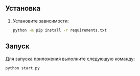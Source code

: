 ## Установка

1. Установите зависимости:

   ```bash
   python -m pip install -r requirements.txt
   ```

## Запуск

Для запуска приложения выполните следующую команду:

```bash
python start.py
```
